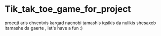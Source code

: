 # Tik_tak_toe_game_for_project
proeqti aris   chventvis kargad nacnobi tamashis  iqsikis  da nulikis shesaxeb
itamashe da gaerte  , let's have a fun :)
